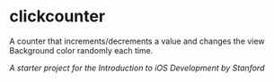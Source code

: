 # clickcounter
A counter that increments/decrements a value and changes the view Background color randomly each time.

*A starter project for the Introduction to iOS Development by Stanford*
